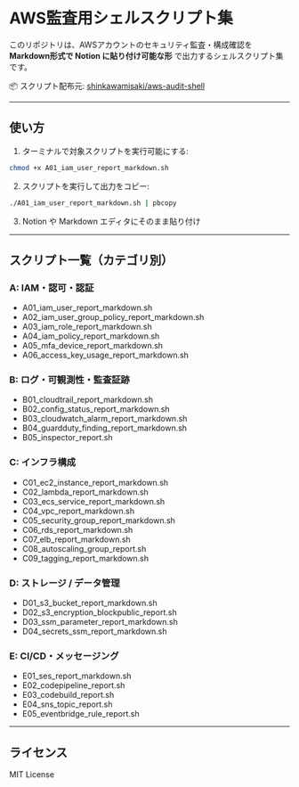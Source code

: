 # AWS監査用シェルスクリプト集

このリポジトリは、AWSアカウントのセキュリティ監査・構成確認を **Markdown形式で Notion に貼り付け可能な形** で出力するシェルスクリプト集です。

📦 スクリプト配布元: [shinkawamisaki/aws-audit-shell](https://github.com/shinkawamisaki/aws-audit-shell)

---

## 使い方

1. ターミナルで対象スクリプトを実行可能にする:

```bash
chmod +x A01_iam_user_report_markdown.sh
```

2. スクリプトを実行して出力をコピー:

```bash
./A01_iam_user_report_markdown.sh | pbcopy
```

3. Notion や Markdown エディタにそのまま貼り付け

---

## スクリプト一覧（カテゴリ別）

### A: IAM・認可・認証
- A01_iam_user_report_markdown.sh
- A02_iam_user_group_policy_report_markdown.sh
- A03_iam_role_report_markdown.sh
- A04_iam_policy_report_markdown.sh
- A05_mfa_device_report_markdown.sh
- A06_access_key_usage_report_markdown.sh

### B: ログ・可観測性・監査証跡
- B01_cloudtrail_report_markdown.sh
- B02_config_status_report_markdown.sh
- B03_cloudwatch_alarm_report_markdown.sh
- B04_guardduty_finding_report_markdown.sh
- B05_inspector_report.sh

### C: インフラ構成
- C01_ec2_instance_report_markdown.sh
- C02_lambda_report_markdown.sh
- C03_ecs_service_report_markdown.sh
- C04_vpc_report_markdown.sh
- C05_security_group_report_markdown.sh
- C06_rds_report_markdown.sh
- C07_elb_report_markdown.sh
- C08_autoscaling_group_report.sh
- C09_tagging_report_markdown.sh

### D: ストレージ / データ管理
- D01_s3_bucket_report_markdown.sh
- D02_s3_encryption_blockpublic_report.sh
- D03_ssm_parameter_report_markdown.sh
- D04_secrets_ssm_report_markdown.sh

### E: CI/CD・メッセージング
- E01_ses_report_markdown.sh
- E02_codepipeline_report.sh
- E03_codebuild_report.sh
- E04_sns_topic_report.sh
- E05_eventbridge_rule_report.sh

---

## ライセンス

MIT License